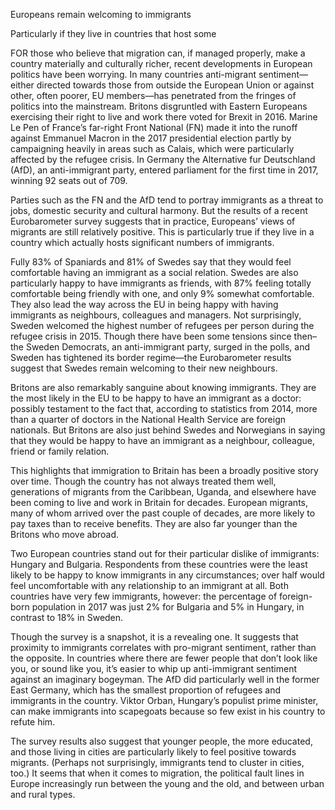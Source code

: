 Europeans remain welcoming to immigrants

Particularly if they live in countries that host some

FOR those who believe that migration can, if managed properly, make a country materially and culturally richer, recent developments in European politics have been worrying. In many countries anti-migrant sentiment—either directed towards those from outside the European Union or against other, often poorer, EU members—has penetrated from the fringes of politics into the mainstream. Britons disgruntled with Eastern Europeans exercising their right to live and work there voted for Brexit in 2016. Marine Le Pen of France’s far-right Front National (FN) made it into the runoff against Emmanuel Macron in the 2017 presidential election partly by campaigning heavily in areas such as Calais, which were particularly affected by the refugee crisis. In Germany the Alternative fur Deutschland (AfD), an anti-immigrant party, entered parliament for the first time in 2017, winning 92 seats out of 709.

Parties such as the FN and the AfD tend to portray immigrants as a threat to jobs, domestic security and cultural harmony. But the results of a recent Eurobarometer survey suggests that in practice, Europeans’ views of migrants are still relatively positive. This is particularly true if they live in a country which actually hosts significant numbers of immigrants.

Fully 83% of Spaniards and 81% of Swedes say that they would feel comfortable having an immigrant as a social relation. Swedes are also particularly happy to have immigrants as friends, with 87% feeling totally comfortable being friendly with one, and only 9% somewhat comfortable. They also lead the way across the EU in being happy with having immigrants as neighbours, colleagues and managers. Not surprisingly, Sweden welcomed the highest number of refugees per person during the refugee crisis in 2015. Though there have been some tensions since then–the Sweden Democrats, an anti-immigrant party, surged in the polls, and Sweden has tightened its border regime—the Eurobarometer results suggest that Swedes remain welcoming to their new neighbours.

Britons are also remarkably sanguine about knowing immigrants. They are the most likely in the EU to be happy to have an immigrant as a doctor: possibly testament to the fact that, according to statistics from 2014, more than a quarter of doctors in the National Health Service are foreign nationals. But Britons are also just behind Swedes and Norwegians in saying that they would be happy to have an immigrant as a neighbour, colleague, friend or family relation.

This highlights that immigration to Britain has been a broadly positive story over time. Though the country has not always treated them well, generations of migrants from the Caribbean, Uganda, and elsewhere have been coming to live and work in Britain for decades. European migrants, many of whom arrived over the past couple of decades, are more likely to pay taxes than to receive benefits. They are also far younger than the Britons who move abroad.

Two European countries stand out for their particular dislike of immigrants: Hungary and Bulgaria. Respondents from these countries were the least likely to be happy to know immigrants in any circumstances; over half would feel uncomfortable with any relationship to an immigrant at all. Both countries have very few immigrants, however: the percentage of foreign-born population in 2017 was just 2% for Bulgaria and 5% in Hungary, in contrast to 18% in Sweden.

Though the survey is a snapshot, it is a revealing one. It suggests that proximity to immigrants correlates with pro-migrant sentiment, rather than the opposite. In countries where there are fewer people that don’t look like you, or sound like you, it’s easier to whip up anti-immigrant sentiment against an imaginary bogeyman. The AfD did particularly well in the former East Germany, which has the smallest proportion of refugees and immigrants in the country. Viktor Orban, Hungary’s populist prime minister, can make immigrants into scapegoats because so few exist in his country to refute him.

The survey results also suggest that younger people, the more educated, and those living in cities are particularly likely to feel positive towards migrants. (Perhaps not surprisingly, immigrants tend to cluster in cities, too.) It seems that when it comes to migration, the political fault lines in Europe increasingly run between the young and the old, and between urban and rural types.
